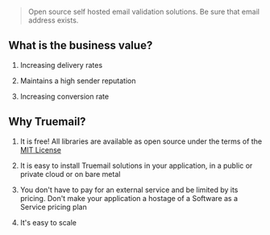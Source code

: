 > Open source self hosted email validation solutions. Be sure that email address exists.

## What is the business value?

1. Increasing delivery rates

2. Maintains a high sender reputation

3. Increasing conversion rate

## Why Truemail?

1. It is free! All libraries are available as open source under the terms of the [MIT License](https://opensource.org/licenses/MIT)

2. It is easy to install Truemail solutions in your application, in a public or private cloud or on bare metal

3. You don't have to pay for an external service and be limited by its pricing. Don't make your application a hostage of a Software as a Service pricing plan

4. It's easy to scale
